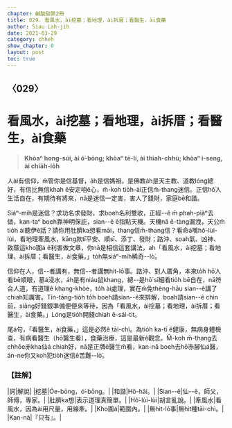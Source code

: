 ```yaml
---
chapter: 鹹酸甜第2冊
title: 029. 看風水，ài挖墓；看地理，ài拆厝；看醫生，ài食藥
author: Siau Lah-jih
date: 2021-03-29
category: chheh
show_chapter: 0
layout: post
toc: true
---
```


## 〈029〉
# 看風水，ài挖墓；看地理，ài拆厝；看醫生，ài食藥
> **Khòaⁿ hong-súi, ài ó͘-bōng; khòaⁿ tē-lí, ài thiah-chhù; khòaⁿ i-seng, ài chia̍h-io̍h**

人ài有信仰，m̄管你是信基督，a̍h是信媽祖，是佛教a̍h是天主教、道教lóng總好，有信比無信khah ē安定咱ê心，m̄-koh tio̍h-ài正信m̄-thang迷信。正信hō͘人生活自在，有期待有將來，nā是迷信一定害，害人了錢財，家庭bē和諧。

Siáⁿ-mih是迷信？求功名求發財，求boeh名利雙收，正經--ê m̄ phah-piàⁿ去做，kan-taⁿ boeh靠神明保庇，sian--ê ē指點天機。天機nā ē-tàng漏洩，天公m̄ tio̍h ài聽伊ê話？請你用肚臍ka想看māi，thang信m̄-thang信？看命á嘴hô͘-lùi-lùi，看地理牽風水，kāng款tī平安、順sī、添丁、發財；路沖、soah氣、凶神、致蔭這kho͘圍á ê利害做文章，你nā是相信這套講法，ah「看風水，ài挖墓；看地理，ài拆厝；看醫生，ài食藥，」to̍h無siáⁿ-mih稀奇--lò͘。

信仰在人，信--者講有，無信--者講無hit-lō事。路沖、對人厝角，本來to̍h hō͘人看bē順眼，墓á浸水，a̍h是有niáu鼠khang，總--是hō͘ sī細看tio̍h bē自在，nā符合人道，有道理ê khang-khòe，to̍h ài處理，實在m̄免thèng-hāu sian--ê講了chiah知厲害。Tín-tāng-tio̍h to̍h boeh請sian--ê來排解，boah請sian--ê chìn前，siāng好錢銀準備便便來等待，因為「看風水，ài挖墓；看地理，ài拆厝；看醫生，ài食藥。」Lóng是tio̍h開錢chiah ē-sái-tit。

尾á句，「看醫生，ài食藥，」這是必然ê tāi-chì。為tio̍h ka-tī ê健康，無病身體檢查，有病看醫生（hō͘醫生看），食藥治療，這是最新ê觀念。M̄-koh m̄-thang去chhōe赤kha仙á chiah好，nā是正牌ê醫生m̄看，kan-nā boeh去hō͘赤腳仙á醫，án-ne你又koh犯tio̍h迷信ê苦難--lò͘。

### 【註解】

|詞|解說|
|挖墓|Óe-bōng，ó͘-bōng。|
|和諧|Hô-hâi。|
|Sian--ê|仙--ê，師父，師傅，專家。|
|肚臍ka想|表示道理真簡單。|
|Hô͘-lùi-lùi|胡言亂說。|
|牽風水|看風水，因為ài用尺量，用線牽。|
|Kho͘圍á|範圍內。|
|無hit-lō事|無hit種tāi-chì。|
|Kan-nā|『只有』。|
